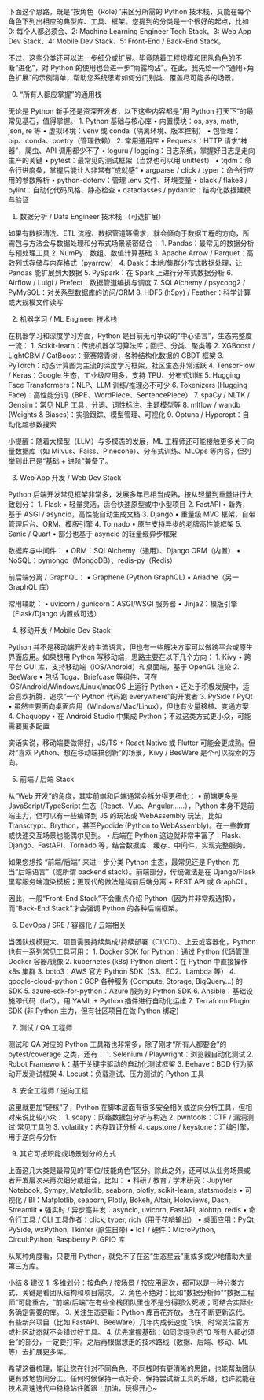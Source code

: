 下面这个思路，既是“按角色（Role）”来区分所需的 Python 技术栈，又能在每个角色下列出相应的典型库、工具、框架。您提到的分类是一个很好的起点，比如 0: 每个人都必须会、2: Machine Learning Engineer Tech Stack、3: Web App Dev Stack、4: Mobile Dev Stack、5: Front-End / Back-End Stack。

不过，这些分类还可以进一步细分或扩展。毕竟随着工程规模和团队角色的不断“进化”，对 Python 的使用也会进一步“雨露均沾”。在此，我先给一个“通用+角色扩展”的示例清单，帮助您系统思考如何分门别类、覆盖尽可能多的场景。

0. “所有人都应掌握”的通用栈

无论是 Python 新手还是资深开发者，以下这些内容都是“用 Python 打天下”的最常见基石，值得掌握。
	1.	Python 基础与核心库
	•	内置模块：os, sys, math, json, re 等
	•	虚拟环境：venv 或 conda（隔离环境、版本控制）
	•	包管理：pip、conda、poetry（管理依赖）
	2.	常用通用库
	•	Requests：HTTP 请求“神器”，爬虫、API 调用都少不了
	•	loguru / logging：日志系统，掌握好日志是走向生产的关键
	•	pytest：最常见的测试框架（当然也可以用 unittest）
	•	tqdm：命令行进度条，掌握后能让人非常有“成就感”
	•	argparse / click / typer：命令行应用的参数解析
	•	python-dotenv：管理 .env 文件、环境变量
	•	black / flake8 / pylint：自动化代码风格、静态检查
	•	dataclasses / pydantic：结构化数据建模与验证

1. 数据分析 / Data Engineer 技术栈 （可选扩展）

如果有数据清洗、ETL 流程、数据管道等需求，就会倾向于数据工程的方向，所需包与方法会与数据处理和分布式场景紧密结合：
	1.	Pandas：最常见的数据分析与预处理工具
	2.	NumPy：数组、数值计算基础
	3.	Apache Arrow / Parquet：高效列式存储与内存格式（pyarrow）
	4.	Dask：本地/集群分布式数据处理，让 Pandas 能扩展到大数据
	5.	PySpark：在 Spark 上进行分布式数据分析
	6.	Airflow / Luigi / Prefect：数据管道编排与调度
	7.	SQLAlchemy / psycopg2 / PyMySQL：对关系型数据库的访问/ORM
	8.	HDF5 (h5py) / Feather：科学计算或大规模文件读写

2. 机器学习 / ML Engineer 技术栈

在机器学习和深度学习方面，Python 是目前无可争议的“中心语言”，生态完整度一流：
	1.	Scikit-learn：传统机器学习算法库；回归、分类、聚类等
	2.	XGBoost / LightGBM / CatBoost：竞赛常青树，各种结构化数据的 GBDT 框架
	3.	PyTorch：动态计算图为主流的深度学习框架，社区生态非常活跃
	4.	TensorFlow / Keras：Google 生态，工业级应用多，支持 TPU、分布式训练
	5.	Hugging Face Transformers：NLP、LLM 训练/推理必不可少
	6.	Tokenizers (Hugging Face)：高性能分词（BPE、WordPiece、SentencePiece）
	7.	spaCy / NLTK / Gensim：常见 NLP 工具，分词、词性标注、主题模型等
	8.	mlflow / wandb (Weights & Biases)：实验跟踪、模型管理、可视化
	9.	Optuna / Hyperopt：自动化超参数搜索

小提醒：随着大模型（LLM）与多模态的发展，ML 工程师还可能接触更多关于向量数据库（如 Milvus、Faiss、Pinecone）、分布式训练、MLOps 等内容，但列举到此已是“基础 + 进阶”兼备了。

3. Web App 开发 / Web Dev Stack

Python 后端开发常见框架非常多，发展多年已相当成熟，按从轻量到重量进行大致划分：
	1.	Flask
	•	轻量灵活，适合快速原型或中小型项目
	2.	FastAPI
	•	新秀，基于 ASGI / asyncio，高性能自动生成文档
	3.	Django
	•	重量级 MVC 框架，自带管理后台、ORM、模版引擎
	4.	Tornado
	•	原生支持异步的老牌高性能框架
	5.	Sanic / Quart
	•	部分也基于 asyncio 的轻量级异步框架

数据库与中间件：
	•	ORM：SQLAlchemy（通用）、Django ORM（内置）
	•	NoSQL：pymongo（MongoDB）、redis-py（Redis）

前后端分离 / GraphQL：
	•	Graphene (Python GraphQL)
	•	Ariadne（另一 GraphQL 库）

常用辅助：
	•	uvicorn / gunicorn：ASGI/WSGI 服务器
	•	Jinja2：模版引擎（Flask/Django 内置或可选）

4. 移动开发 / Mobile Dev Stack

Python 并不是移动端开发的主流语言，但也有一些解决方案可以做跨平台或原生界面应用。如果想用 Python 写移动端，思路主要在以下几个方向：
	1.	Kivy
	•	跨平台 GUI 库，支持移动端（iOS/Android）和桌面端，基于 OpenGL 渲染
	2.	BeeWare
	•	包括 Toga、Briefcase 等组件，可在 iOS/Android/Windows/Linux/macOS 上运行 Python
	•	还处于积极发展中，适合喜欢折腾、追求“一个 Python 代码跑 everywhere”的开发者
	3.	PySide / PyQt
	•	虽然主要面向桌面应用（Windows/Mac/Linux），但也有少量移植、变通方案
	4.	Chaquopy
	•	在 Android Studio 中集成 Python；不过这类方式更小众，可能需要更多配置

实话实说，移动端要做得好，JS/TS + React Native 或 Flutter 可能会更成熟。但对“喜欢 Python、想在移动端搞创新”的场景，Kivy / BeeWare 是个可以探索的方向。

5. 前端 / 后端 Stack

从“Web 开发”的角度，其实前端和后端通常会拆分得更细化：
	•	前端更多是 JavaScript/TypeScript 生态（React、Vue、Angular……），Python 本身不是前端主力，但可以有一些编译到 JS 的玩法或 WebAssembly 玩法，比如 Transcrypt、Brython，甚至Pyodide (Python to WebAssembly)。在一些教育或快速交互场景也能偶尔见到。
	•	后端在 Python 这边就非常丰富了：Flask、Django、FastAPI、Tornado 等，结合数据库、缓存、中间件，实现完整服务。

如果您想按 “前端/后端” 来进一步分类 Python 生态，最常见还是 Python 充当“后端语言”（或所谓 backend stack）。前端部分，传统做法是在 Django/Flask 里写服务端渲染模板；更现代的做法是纯前后端分离 + REST API 或 GraphQL。

因此，一般“Front-End Stack”不会重点介绍 Python（因为并非常规选择），而“Back-End Stack”才会强调 Python 的各种后端框架。

6. DevOps / SRE / 容器化 / 云端相关

当团队规模更大、项目需要持续集成/持续部署（CI/CD）、上云或容器化，Python 也有一系列常见工具可用：
	1.	Docker SDK for Python：通过 Python 代码管理 Docker 容器/镜像
	2.	kubernetes (k8s) Python client：在 Python 中直接操作 k8s 集群
	3.	boto3：AWS 官方 Python SDK（S3、EC2、Lambda 等）
	4.	google-cloud-python：GCP 各种服务 (Compute, Storage, BigQuery…) 的 SDK
	5.	azure-sdk-for-python：Azure 服务的 Python SDK
	6.	Ansible：基础设施即代码（IaC），用 YAML + Python 插件进行自动化运维
	7.	Terraform Plugin SDK (非 Python 主力，但有社区项目在做 Python 绑定)

7. 测试 / QA 工程师

测试和 QA 对应的 Python 工具箱也非常多，除了刚才“所有人都要会”的 pytest/coverage 之类，还有：
	1.	Selenium / Playwright：浏览器自动化测试
	2.	Robot Framework：基于关键字驱动的自动化测试框架
	3.	Behave：BDD 行为驱动开发测试框架
	4.	Locust：负载测试、压力测试的 Python 工具

8. 安全工程师 / 逆向工程

这里就更加“硬核”了，Python 在脚本层面有很多安全相关或逆向分析工具，但相对来说比较小众：
	1.	scapy：网络数据包分析与构造
	2.	pwntools：CTF / 漏洞测试 常见工具包
	3.	volatility：内存取证分析
	4.	capstone / keystone：汇编引擎，用于逆向与分析

9. 其它可按职能或场景划分的方式

上面这几大类是最常见的“职位/技能角色”区分。除此之外，还可以从业务场景或者开发层次来再次细分或组合，比如：
	•	科研 / 教育 / 学术研究：Jupyter Notebook, Sympy, Matplotlib, seaborn, plotly, scikit-learn, statsmodels
	•	可视化 / BI：Matplotlib, seaborn, Plotly, Bokeh, Altair, Holoviews, Dash, Streamlit
	•	强实时 / 异步高并发：asyncio, uvicorn, FastAPI, aiohttp, redis
	•	命令行工具 / CLI 工具作者：click, typer, rich（用于花哨输出）
	•	桌面应用：PyQt, PySide, wxPython, Tkinter (原生自带)
	•	IoT / 硬件：MicroPython, CircuitPython, Raspberry Pi GPIO 库

从某种角度看，只要用 Python，就免不了在这“生态星云”里或多或少地借助大量第三方库。

小结 & 建议
	1.	多维划分：按角色 / 按场景 / 按应用层次，都可以是一种分类方式，关键是看团队结构和项目需求。
	2.	角色不绝对：比如“数据分析师”“数据工程师”可能重合，“前端/后端”在有些全栈团队里也不是分得那么死板；可结合实际业务确定需要的库。
	3.	关注生态更新：Python 库百花齐放，也在不断更新迭代。有些新兴项目（比如 FastAPI、BeeWare）几年内成长速度飞快，时常关注官方或社区动态就不会错过好工具。
	4.	优先掌握基础：如同您提到的“0 所有人都必须会”的部分，一定要打牢。之后再根据想走的技术路线（数据、后端、移动、ML等）去扩展更多库。

希望这番梳理，能让您在针对不同角色、不同栈时有更清晰的思路，也能帮助团队更有效地协同分工。任何时候保持一点好奇、保持尝试新工具的乐趣，也许就能在技术高速迭代中稳稳站住脚跟！加油，玩得开心~
